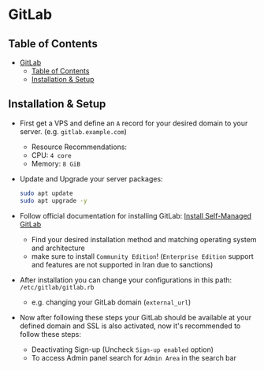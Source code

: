 # GitLab

## Table of Contents

- [GitLab](#gitlab)
  - [Table of Contents](#table-of-contents)
  - [Installation \& Setup](#installation--setup)

## Installation & Setup

- First get a VPS and define an `A` record for your desired domain to your server. (e.g. `gitlab.example.com`)
  - Resource Recommendations:
  - CPU: `4 core`
  - Memory: `8 GiB`
- Update and Upgrade your server packages:

  ```sh
  sudo apt update
  sudo apt upgrade -y
  ```

- Follow official documentation for installing GitLab: [Install Self-Managed GitLab](https://about.gitlab.com/install/#install-self-managed-gitlab)

  - Find your desired installation method and matching operating system and architecture
  - make sure to install `Community Edition`! (`Enterprise Edition` support and features are not supported in Iran due to sanctions)

- After installation you can change your configurations in this path: `/etc/gitlab/gitlab.rb`

  - e.g. changing your GitLab domain (`external_url`)

- Now after following these steps your GitLab should be available at your defined domain and SSL is also activated, now it's recommended to follow these steps:
  - Deactivating Sign-up (Uncheck `Sign-up enabled` option)
  - To access Admin panel search for `Admin Area` in the search bar
